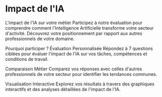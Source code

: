 # Impact de l'IA

L'impact de l'IA sur votre métier
Participez à notre évaluation pour comprendre comment l'Intelligence Artificielle transforme votre secteur d'activité. Découvrez votre positionnement par rapport aux autres professionnels de votre domaine.

Pourquoi participer ?
Évaluation Personnalisée
Répondez à 7 questions ciblées pour évaluer l'impact de l'IA sur vos tâches, compétences et conditions de travail.

Comparaison Métier
Comparez vos réponses avec celles d'autres professionnels de votre secteur pour identifier les tendances communes.

Visualisation Interactive
Explorez vos résultats à travers des graphiques interactifs et des analyses détaillées de l'impact de l'IA.
